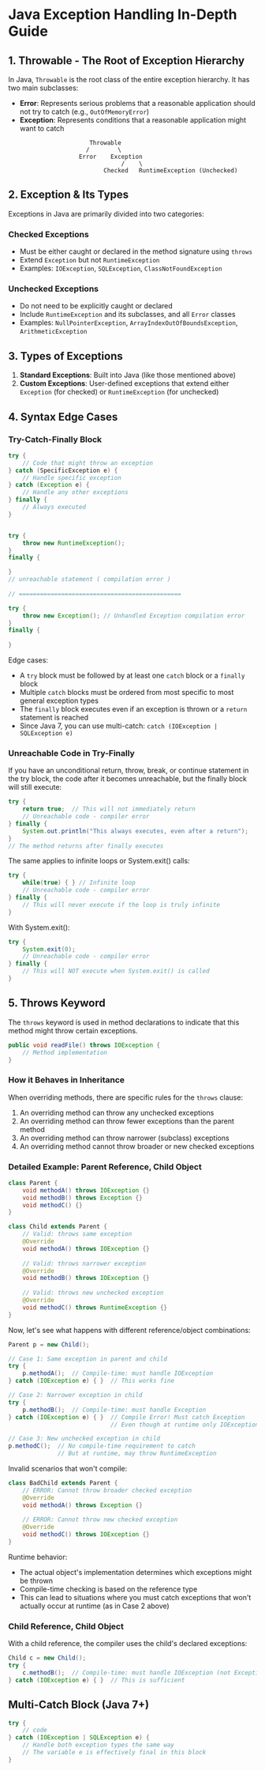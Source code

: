 # Java Exception Handling In-Depth Guide

## 1. Throwable - The Root of Exception Hierarchy

In Java, `Throwable` is the root class of the entire exception hierarchy. It has two main subclasses:

- **Error**: Represents serious problems that a reasonable application should not try to catch (e.g., `OutOfMemoryError`)
- **Exception**: Represents conditions that a reasonable application might want to catch

```
                       Throwable
                      /        \
                    Error    Exception
                                /    \
                           Checked   RuntimeException (Unchecked)
```

## 2. Exception & Its Types

Exceptions in Java are primarily divided into two categories:

### Checked Exceptions
- Must be either caught or declared in the method signature using `throws`
- Extend `Exception` but not `RuntimeException`
- Examples: `IOException`, `SQLException`, `ClassNotFoundException`

### Unchecked Exceptions
- Do not need to be explicitly caught or declared
- Include `RuntimeException` and its subclasses, and all `Error` classes
- Examples: `NullPointerException`, `ArrayIndexOutOfBoundsException`, `ArithmeticException`

## 3. Types of Exceptions

1. **Standard Exceptions**: Built into Java (like those mentioned above)
2. **Custom Exceptions**: User-defined exceptions that extend either `Exception` (for checked) or `RuntimeException` (for unchecked)

## 4. Syntax Edge Cases

### Try-Catch-Finally Block
```java
try {
    // Code that might throw an exception
} catch (SpecificException e) {
    // Handle specific exception
} catch (Exception e) {
    // Handle any other exceptions
} finally {
    // Always executed
}


try {
    throw new RuntimeException();
}
finally {

}
// unreachable statement ( compilation error )
        
// ==============================================

try {
    throw new Exception(); // Unhandled Exception compilation error
}
finally {
   
}
```

Edge cases:
- A `try` block must be followed by at least one `catch` block or a `finally` block
- Multiple `catch` blocks must be ordered from most specific to most general exception types
- The `finally` block executes even if an exception is thrown or a `return` statement is reached
- Since Java 7, you can use multi-catch: `catch (IOException | SQLException e)`

### Unreachable Code in Try-Finally

If you have an unconditional return, throw, break, or continue statement in the try block, the code after it becomes unreachable, but the finally block will still execute:

```java
try {
    return true;  // This will not immediately return
    // Unreachable code - compiler error
} finally {
    System.out.println("This always executes, even after a return");
}
// The method returns after finally executes
```

The same applies to infinite loops or System.exit() calls:

```java
try {
    while(true) { } // Infinite loop
    // Unreachable code - compiler error
} finally {
    // This will never execute if the loop is truly infinite
}
```

With System.exit():
```java
try {
    System.exit(0);
    // Unreachable code - compiler error
} finally {
    // This will NOT execute when System.exit() is called
}
```

## 5. Throws Keyword

The `throws` keyword is used in method declarations to indicate that this method might throw certain exceptions.

```java
public void readFile() throws IOException {
    // Method implementation
}
```

### How it Behaves in Inheritance

When overriding methods, there are specific rules for the `throws` clause:

1. An overriding method can throw any unchecked exceptions
2. An overriding method can throw fewer exceptions than the parent method
3. An overriding method can throw narrower (subclass) exceptions
4. An overriding method cannot throw broader or new checked exceptions

### Detailed Example: Parent Reference, Child Object

```java
class Parent {
    void methodA() throws IOException {}
    void methodB() throws Exception {}
    void methodC() {}
}

class Child extends Parent {
    // Valid: throws same exception
    @Override
    void methodA() throws IOException {}
    
    // Valid: throws narrower exception
    @Override
    void methodB() throws IOException {}
    
    // Valid: throws new unchecked exception
    @Override
    void methodC() throws RuntimeException {}
}
```

Now, let's see what happens with different reference/object combinations:

```java
Parent p = new Child();

// Case 1: Same exception in parent and child
try {
    p.methodA();  // Compile-time: must handle IOException
} catch (IOException e) { }  // This works fine

// Case 2: Narrower exception in child
try {
    p.methodB();  // Compile-time: must handle Exception
} catch (IOException e) { }  // Compile Error! Must catch Exception
                             // Even though at runtime only IOException is possible

// Case 3: New unchecked exception in child
p.methodC();  // No compile-time requirement to catch
              // But at runtime, may throw RuntimeException
```

Invalid scenarios that won't compile:

```java
class BadChild extends Parent {
    // ERROR: Cannot throw broader checked exception
    @Override
    void methodA() throws Exception {}
    
    // ERROR: Cannot throw new checked exception
    @Override
    void methodC() throws IOException {}
}
```

Runtime behavior:
- The actual object's implementation determines which exceptions might be thrown
- Compile-time checking is based on the reference type
- This can lead to situations where you must catch exceptions that won't actually occur at runtime (as in Case 2 above)

### Child Reference, Child Object

With a child reference, the compiler uses the child's declared exceptions:

```java
Child c = new Child();
try {
    c.methodB();  // Compile-time: must handle IOException (not Exception)
} catch (IOException e) { }  // This is sufficient
```

## Multi-Catch Block (Java 7+)
```java
try {
    // code
} catch (IOException | SQLException e) {
    // Handle both exception types the same way
    // The variable e is effectively final in this block
}
```